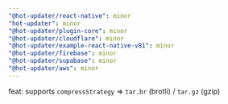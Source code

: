 ```yaml
---
"@hot-updater/react-native": minor
"hot-updater": minor
"@hot-updater/plugin-core": minor
"@hot-updater/cloudflare": minor
"@hot-updater/example-react-native-v81": minor
"@hot-updater/firebase": minor
"@hot-updater/supabase": minor
"@hot-updater/aws": minor
---
```


feat: supports `compressStrategy` => `tar.br` (brotli) / `tar.gz` (gzip)
